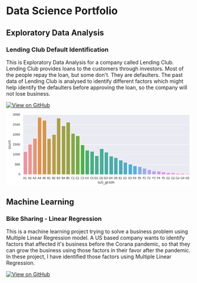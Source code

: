 # Data Science Portfolio

## Exploratory Data Analysis
### Lending Club Default Identification

This is Exploratory Data Analysis for a company called Lending Club. Lending Club provides loans to the customers through investors. Most of the people repay the loan, but some don't. They are defaulters. The past data of Lending Club is analysed to identify different factors which might help identify the defaulters before approving the loan, so the company will not lose business.

[![View on GitHub](https://img.shields.io/badge/GitHub-View_on_GitHub-blue?logo=GitHub)](https://github.com/khyatidesai09/LendingClubCaseStudy)

![Case Study Related Image](./assets/img/sub_grade_univariate_categorical_1.png)

## Machine Learning
### Bike Sharing - Linear Regression

This is a machine learning project trying to solve a business problem using Multiple Linear Regression model. A US based company wants to identify factors that affected it's business before the Corana pandemic, so that they can grow the business using those factors in their favor after the pandemic. In these project, I have identified those factors using Multiple Linear Regression.

[![View on GitHub](https://img.shields.io/badge/GitHub-View_on_GitHub-blue?logo=GitHub)](https://github.com/khyatidesai09/Bike-Sharing)
